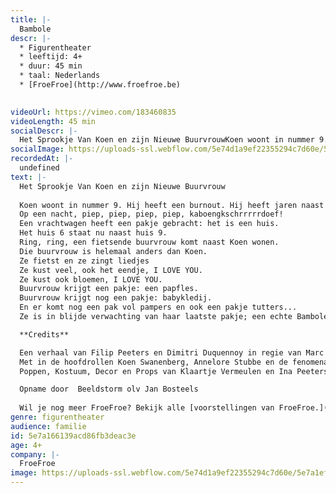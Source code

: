 ```yaml
---
title: |-
  Bambole
descr: |-
  * Figurentheater
  * leeftijd: 4+
  * duur: 45 min
  * taal: Nederlands
  * [FroeFroe](http://www.froefroe.be)

  ‍
videoUrl: https://vimeo.com/183460835
videoLength: 45 min
socialDescr: |-
  Het Sprookje Van Koen en zijn Nieuwe BuurvrouwKoen woont in nummer 9. Hij heeft een burnout. Hij heeft jaren naast de botsauto's gestaan met loeiharde muziek in zijn oren en is er ziek van geworden. Soms heeft hij nog een kleine woede aanval maar gelukkig is er een medicijn. Hij heeft nu een huis, een bloementuin, een appelboom, een perenboom en een eendje. Koen gaat elke ochtend door de tuin wandelen. Hij eet een appel en geeft eendje eten. Het komt goed met Koen.
socialImage: https://uploads-ssl.webflow.com/5e74d1a9ef22355294c7d60e/5e7a1ef29798a80fbb40e1c3_FroeFroe_Bambole.jpg
recordedAt: |-
  undefined
text: |-
  Het Sprookje Van Koen en zijn Nieuwe Buurvrouw
  
  Koen woont in nummer 9. Hij heeft een burnout. Hij heeft jaren naast de botsauto's gestaan met loeiharde muziek in zijn oren en is er ziek van geworden. Soms heeft hij nog een kleine woede aanval maar gelukkig is er een medicijn. Hij heeft nu een huis, een bloementuin, een appelboom, een perenboom en een eendje. Koen gaat elke ochtend door de tuin wandelen. Hij eet een appel en geeft eendje eten. Het komt goed met Koen.
  Op een nacht, piep, piep, piep, piep, kaboengkschrrrrrdoef!
  Een vrachtwagen heeft een pakje gebracht: het is een huis.
  Het huis 6 staat nu naast huis 9.
  Ring, ring, een fietsende buurvrouw komt naast Koen wonen.
  Die buurvrouw is helemaal anders dan Koen.
  Ze fietst en ze zingt liedjes
  Ze kust veel, ook het eendje, I LOVE YOU.
  Ze kust ook bloemen, I LOVE YOU.
  Buurvrouw krijgt een pakje: een papfles.
  Buurvrouw krijgt nog een pakje: babykledij.
  En er komt nog een pak vol pampers en ook een pakje tutters...
  Ze is in blijde verwachting van haar laatste pakje; een echte Bambole !

  **Credits**

  Een verhaal van Filip Peeters en Dimitri Duquennoy in regie van Marc Maillard
  Met in de hoofdrollen Koen Swanenberg, Annelore Stubbe en de fenomenale muziekjes van Arne Leurentop - Techniek van Klaartje Vermeulen of Wim Bernaers
  Poppen, Kostuum, Decor en Props van Klaartje Vermeulen en Ina Peeters.

  Opname door  Beeldstorm olv Jan Bosteels
  
  Wil je nog meer FroeFroe? Bekijk alle [voorstellingen van FroeFroe.](https://vimeopro.com/janbosteels/theater-froe-froe)
genre: figurentheater
audience: familie
id: 5e7a166139acd86fb3deac3e
age: 4+
company: |-
  FroeFroe
image: https://uploads-ssl.webflow.com/5e74d1a9ef22355294c7d60e/5e7a1ef29798a80fbb40e1c3_FroeFroe_Bambole.jpg
---
```

